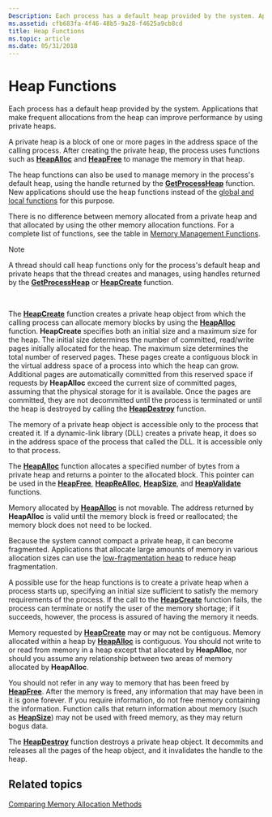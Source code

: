 ```yaml
---
Description: Each process has a default heap provided by the system. Applications that make frequent allocations from the heap can improve performance by using private heaps.
ms.assetid: cfb683fa-4f46-48b5-9a28-f4625a9cb8cd
title: Heap Functions
ms.topic: article
ms.date: 05/31/2018
---
```


# Heap Functions

Each process has a default heap provided by the system. Applications that make frequent allocations from the heap can improve performance by using private heaps.

A private heap is a block of one or more pages in the address space of the calling process. After creating the private heap, the process uses functions such as [**HeapAlloc**](/windows/desktop/api/HeapApi/nf-heapapi-heapalloc) and [**HeapFree**](/windows/desktop/api/HeapApi/nf-heapapi-heapfree) to manage the memory in that heap.

The heap functions can also be used to manage memory in the process's default heap, using the handle returned by the [**GetProcessHeap**](/windows/desktop/api/HeapApi/nf-heapapi-getprocessheap) function. New applications should use the heap functions instead of the [global and local functions](global-and-local-functions.md) for this purpose.

There is no difference between memory allocated from a private heap and that allocated by using the other memory allocation functions. For a complete list of functions, see the table in [Memory Management Functions](memory-management-functions.md).

> [!Note]  
> A thread should call heap functions only for the process's default heap and private heaps that the thread creates and manages, using handles returned by the [**GetProcessHeap**](/windows/desktop/api/HeapApi/nf-heapapi-getprocessheap) or [**HeapCreate**](/windows/desktop/api/HeapApi/nf-heapapi-heapcreate) function.

 

The [**HeapCreate**](/windows/desktop/api/HeapApi/nf-heapapi-heapcreate) function creates a private heap object from which the calling process can allocate memory blocks by using the [**HeapAlloc**](/windows/desktop/api/HeapApi/nf-heapapi-heapalloc) function. **HeapCreate** specifies both an initial size and a maximum size for the heap. The initial size determines the number of committed, read/write pages initially allocated for the heap. The maximum size determines the total number of reserved pages. These pages create a contiguous block in the virtual address space of a process into which the heap can grow. Additional pages are automatically committed from this reserved space if requests by **HeapAlloc** exceed the current size of committed pages, assuming that the physical storage for it is available. Once the pages are committed, they are not decommitted until the process is terminated or until the heap is destroyed by calling the [**HeapDestroy**](/windows/desktop/api/HeapApi/nf-heapapi-heapdestroy) function.

The memory of a private heap object is accessible only to the process that created it. If a dynamic-link library (DLL) creates a private heap, it does so in the address space of the process that called the DLL. It is accessible only to that process.

The [**HeapAlloc**](/windows/desktop/api/HeapApi/nf-heapapi-heapalloc) function allocates a specified number of bytes from a private heap and returns a pointer to the allocated block. This pointer can be used in the [**HeapFree**](/windows/desktop/api/HeapApi/nf-heapapi-heapfree), [**HeapReAlloc**](/windows/desktop/api/HeapApi/nf-heapapi-heaprealloc), [**HeapSize**](/windows/desktop/api/HeapApi/nf-heapapi-heapsize), and [**HeapValidate**](/windows/desktop/api/HeapApi/nf-heapapi-heapvalidate) functions.

Memory allocated by [**HeapAlloc**](/windows/desktop/api/HeapApi/nf-heapapi-heapalloc) is not movable. The address returned by **HeapAlloc** is valid until the memory block is freed or reallocated; the memory block does not need to be locked.

Because the system cannot compact a private heap, it can become fragmented. Applications that allocate large amounts of memory in various allocation sizes can use the [low-fragmentation heap](low-fragmentation-heap.md) to reduce heap fragmentation.

A possible use for the heap functions is to create a private heap when a process starts up, specifying an initial size sufficient to satisfy the memory requirements of the process. If the call to the [**HeapCreate**](/windows/desktop/api/HeapApi/nf-heapapi-heapcreate) function fails, the process can terminate or notify the user of the memory shortage; if it succeeds, however, the process is assured of having the memory it needs.

Memory requested by [**HeapCreate**](/windows/desktop/api/HeapApi/nf-heapapi-heapcreate) may or may not be contiguous. Memory allocated within a heap by [**HeapAlloc**](/windows/desktop/api/HeapApi/nf-heapapi-heapalloc) is contiguous. You should not write to or read from memory in a heap except that allocated by **HeapAlloc**, nor should you assume any relationship between two areas of memory allocated by **HeapAlloc**.

You should not refer in any way to memory that has been freed by [**HeapFree**](/windows/desktop/api/HeapApi/nf-heapapi-heapfree). After the memory is freed, any information that may have been in it is gone forever. If you require information, do not free memory containing the information. Function calls that return information about memory (such as [**HeapSize**](/windows/desktop/api/HeapApi/nf-heapapi-heapsize)) may not be used with freed memory, as they may return bogus data.

The [**HeapDestroy**](/windows/desktop/api/HeapApi/nf-heapapi-heapdestroy) function destroys a private heap object. It decommits and releases all the pages of the heap object, and it invalidates the handle to the heap.

## Related topics

<dl> <dt>

[Comparing Memory Allocation Methods](comparing-memory-allocation-methods.md)
</dt> </dl>

 

 



